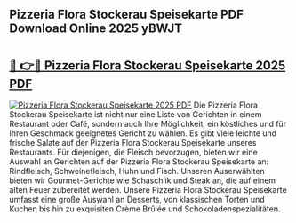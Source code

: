 ## Pizzeria Flora Stockerau Speisekarte PDF Download Online 2025 yBWJT

# <h2><a href="http://gcc675.nevu.top/?p=Pizzeria+Flora+Stockerau+Speisekarte">🔗 👉🔴 Pizzeria Flora Stockerau Speisekarte 2025 PDF</a></h2>

[![Pizzeria Flora Stockerau Speisekarte 2025 PDF](https://i.imgur.com/dBaPXMq.png)](http://gcc675.nevu.top/?p=Pizzeria+Flora+Stockerau+Speisekarte)
Die Pizzeria Flora Stockerau Speisekarte ist nicht nur eine Liste von Gerichten in einem Restaurant oder Café, sondern auch Ihre Möglichkeit, ein köstliches und für Ihren Geschmack geeignetes Gericht zu wählen. Es gibt viele leichte und frische Salate auf der Pizzeria Flora Stockerau Speisekarte unseres Restaurants. Für diejenigen, die Fleisch bevorzugen, bieten wir eine Auswahl an Gerichten auf der Pizzeria Flora Stockerau Speisekarte an: Rindfleisch, Schweinefleisch, Huhn und Fisch. Unseren Auserwählten bieten wir Gourmet-Gerichte wie Schaschlik und Steak an, die auf einem alten Feuer zubereitet werden. Unsere Pizzeria Flora Stockerau Speisekarte umfasst eine große Auswahl an Desserts, von klassischen Torten und Kuchen bis hin zu exquisiten Crème Brûlée und Schokoladenspezialitäten.
